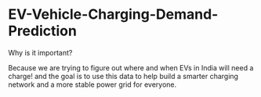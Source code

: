 # EV-Vehicle-Charging-Demand-Prediction
Why is it important?

Because we are trying to figure out where and when EVs in India will need a charge! and the goal is to use this data to help build a smarter charging network and a more stable power grid for everyone.
